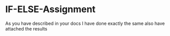 # IF-ELSE-Assignment
As you have described in your docs I have done exactly the same also have attached the results 
